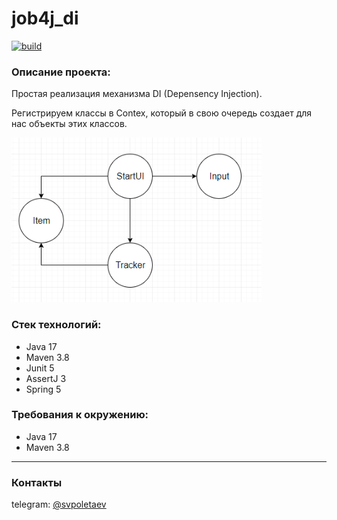 # job4j_di

[![build](https://github.com/SergeyPoletaev/job4j_di/workflows/build/badge.svg)](https://github.com/SergeyPoletaev/job4j_di/actions)

### Описание проекта:

Простая реализация механизма DI (Depensency Injection).

Регистрируем классы в Contex, который в свою очередь создает для нас объекты этих классов.

![schema](img/imageTaskPreview.png)

### Стек технологий:

* Java 17
* Maven 3.8
* Junit 5
* AssertJ 3
* Spring 5

### Требования к окружению:

* Java 17
* Maven 3.8

---

### Контакты

telegram: [@svpoletaev](https://t.me/svpoletaev)

